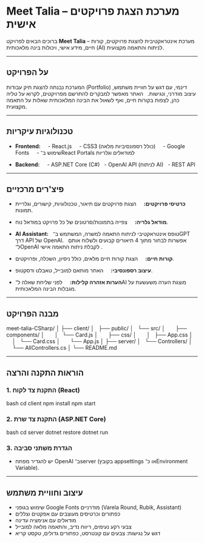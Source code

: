 # Meet Talia – מערכת הצגת פרויקטים אישית

ברוכים הבאים לפרויקט **Meet Talia** – מערכת אינטראקטיבית להצגת פרויקטים, קורות חיים, מידע אישי, ויכולות בינה מלאכותית (AI) לניתוח והתאמה מקצועית.

---


## על הפרויקט

המערכת נבנתה להצגת תיק עבודות (Portfolio) דינמי, עם דגש על חוויית משתמש, עיצוב מודרני, ונגישות.  
האתר מאפשר למבקרים להתרשם מפרויקטים, לקרוא על טליה כהן, לצפות בקורות חיים, ואף לשאול את הבינה המלאכותית שאלות על התאמה מקצועית.

---

## טכנולוגיות עיקריות

- **Frontend:**  
  - React.js  
  - CSS3 (כולל רספונסיביות מלאה)  
  - Google Fonts  
  - שימוש ב־React Portals למודאלים וגלריות

- **Backend:**  
  - ASP.NET Core (C#)
  - OpenAI API (לניתוח AI)
  - REST API

---

## פיצ'רים מרכזיים

- **כרטיסי פרויקטים:**  
  הצגת פרויקטים עם תיאור, טכנולוגיות, קישורים, וגלריית תמונות.

- **מודאל גלריה:**  
  צפייה בתמונות/סרטונים של כל פרויקט במודאל נוח.

- **AI Assistant:**  
  טופס אינטראקטיבי לניתוח התאמה למשרה, המשתמש ב־GPT דרך API של OpenAI. 
  אפשרות לבחור מתוך 4 תיאורים קבועים ולשלוח אותם ל־OpenAI לקבלת ניתוח התאמה אישי .


- **קורות חיים:**  
  הצגת קורות חיים מלאים, כולל ניסיון, השכלה, ופרויקטים.

- **עיצוב רספונסיבי:**  
  האתר מותאם למובייל, טאבלט ודסקטופ.

- **הערות אזהרה קלילות:**  
  לפני שליחת שאלה ל־AI מוצגת הערה משעשעת על מגבלות הבינה המלאכותית.

---

## מבנה הפרויקט

meet-talia-CSharp/
│
├── client/
│   ├── public/
│   └── src/
│       ├── components/
│       │   └── Card.js
│       ├── css/
│       │   ├── App.css
│       │   └── Card.css
│       └── App.js
│
├── server/
│   └── Controllers/
│       └── AllControllers.cs
│
└── README.md


---

## הוראות התקנה והרצה

### 1. התקנת צד לקוח (React)

bash
cd client
npm install
npm start


### 2. התקנת צד שרת (ASP.NET Core)

bash
cd server
dotnet restore
dotnet run


### 3. הגדרת משתני סביבה

- יש להגדיר מפתח OpenAI ב־server (בקובץ appsettings או כ־Environment Variable).

---

## עיצוב וחוויית משתמש

- שימוש בגופני Google Fonts מודרניים (Varela Round, Rubik, Assistant)
- כפתורים וכרטיסים מעוצבים עם אפקטים וצללים
- מודאלים עם אנימציה עדינה
- צבעי רקע נעימים, ריווח נדיב, והתאמה מלאה למובייל
- דגש על נגישות: צבעים עם קונטרסט, כפתורים גדולים, טקסט קריא
